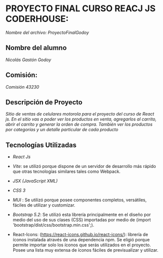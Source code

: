 # PROYECTO FINAL CURSO REACJ JS CODERHOUSE: 
*Nombre del archivo: ProyectoFinalGodoy*

## Nombre del alumno
*Nicolás Gastón Godoy*

## Comisión: 
*Comisión 43230*

## Descripción de Proyecto
*Sitio de ventas de celulares motorola para el proyecto del curso de React js. En el sitio vas a poder ver los productos
en venta, agregarlos al carrito, abrir el carrito y generar la orden de compra. También ver los productos 
por categorías y un detalle particular de cada producto* 

## Tecnologías Utilizadas
- *React Js*
  
- *Vite*: se utilizó porque dispone de un servidor de desarrollo más rápido que otras tecnologías similares tales como Webpack.
  
- *JSX (JavaScript XML)*
  
- *CSS 3*
  
- *MUI* : Se utilizó porque posee componentes completos, versátiles, fáciles de utilizar y customizar.
  
- *Bootstrap 5.2*: Se utilizó esta librería principalmente en el diseño por medio del uso de sus clases (CSS)
importadas por medio de (import 'bootstrap/dist/css/bootstrap.min.css';).
  
- React-Icons: (https://react-icons.github.io/react-icons/): librería de íconos  instalada através de
una dependencia npm. Se eligió porque permite importar solo los íconos que serás utilizados en el proyecto.
Posee una lista muy extensa de íconos fáciles de previsualizar y utilizar.

